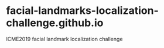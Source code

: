 # facial-landmarks-localization-challenge.github.io
ICME2019 facial landmark localization challenge



